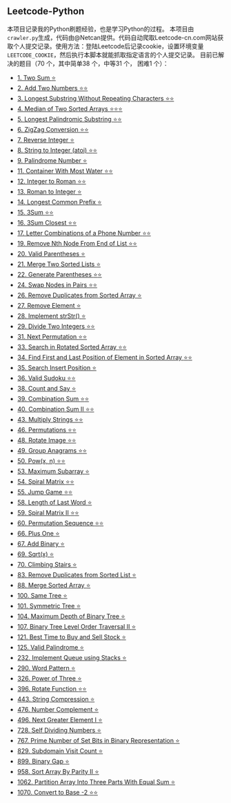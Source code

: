 
## Leetcode-Python
本项目记录我的Python刷题经验，也是学习Python的过程。
本项目由`crawler.py`生成，代码由@Netcan提供。代码自动爬取Leetcode-cn.com网站获取个人提交记录。使用方法：登陆Leetcode后记录cookie，设置环境变量`LEETCODE_COOKIE`，然后执行本脚本就能抓取指定语言的个人提交记录。
目前已解决的题目（70 个，其中简单38 个，中等31 个， 困难1 个）：
- [1. Two Sum :star:](https://github.com/CLAY2333/CLAYleetcode/tree/master/n0001.%20Two%20Sum)
- [2. Add Two Numbers :star::star:](https://github.com/CLAY2333/CLAYleetcode/tree/master/n0002.%20Add%20Two%20Numbers)
- [3. Longest Substring Without Repeating Characters :star::star:](https://github.com/CLAY2333/CLAYleetcode/tree/master/n0003.%20Longest%20Substring%20Without%20Repeating%20Characters)
- [4. Median of Two Sorted Arrays :star::star::star:](https://github.com/CLAY2333/CLAYleetcode/tree/master/n0004.%20Median%20of%20Two%20Sorted%20Arrays)
- [5. Longest Palindromic Substring :star::star:](https://github.com/CLAY2333/CLAYleetcode/tree/master/n0005.%20Longest%20Palindromic%20Substring)
- [6. ZigZag Conversion :star::star:](https://github.com/CLAY2333/CLAYleetcode/tree/master/n0006.%20ZigZag%20Conversion)
- [7. Reverse Integer :star:](https://github.com/CLAY2333/CLAYleetcode/tree/master/n0007.%20Reverse%20Integer)
- [8. String to Integer (atoi) :star::star:](https://github.com/CLAY2333/CLAYleetcode/tree/master/n0008.%20String%20to%20Integer%20(atoi))
- [9. Palindrome Number :star:](https://github.com/CLAY2333/CLAYleetcode/tree/master/n0009.%20Palindrome%20Number)
- [11. Container With Most Water :star::star:](https://github.com/CLAY2333/CLAYleetcode/tree/master/n0011.%20Container%20With%20Most%20Water)
- [12. Integer to Roman :star::star:](https://github.com/CLAY2333/CLAYleetcode/tree/master/n0012.%20Integer%20to%20Roman)
- [13. Roman to Integer :star:](https://github.com/CLAY2333/CLAYleetcode/tree/master/n0013.%20Roman%20to%20Integer)
- [14. Longest Common Prefix :star:](https://github.com/CLAY2333/CLAYleetcode/tree/master/n0014.%20Longest%20Common%20Prefix)
- [15. 3Sum :star::star:](https://github.com/CLAY2333/CLAYleetcode/tree/master/n0015.%203Sum)
- [16. 3Sum Closest :star::star:](https://github.com/CLAY2333/CLAYleetcode/tree/master/n0016.%203Sum%20Closest)
- [17. Letter Combinations of a Phone Number :star::star:](https://github.com/CLAY2333/CLAYleetcode/tree/master/n0017.%20Letter%20Combinations%20of%20a%20Phone%20Number)
- [19. Remove Nth Node From End of List :star::star:](https://github.com/CLAY2333/CLAYleetcode/tree/master/n0019.%20Remove%20Nth%20Node%20From%20End%20of%20List)
- [20. Valid Parentheses :star:](https://github.com/CLAY2333/CLAYleetcode/tree/master/n0020.%20Valid%20Parentheses)
- [21. Merge Two Sorted Lists :star:](https://github.com/CLAY2333/CLAYleetcode/tree/master/n0021.%20Merge%20Two%20Sorted%20Lists)
- [22. Generate Parentheses :star::star:](https://github.com/CLAY2333/CLAYleetcode/tree/master/n0022.%20Generate%20Parentheses)
- [24. Swap Nodes in Pairs :star::star:](https://github.com/CLAY2333/CLAYleetcode/tree/master/n0024.%20Swap%20Nodes%20in%20Pairs)
- [26. Remove Duplicates from Sorted Array :star:](https://github.com/CLAY2333/CLAYleetcode/tree/master/n0026.%20Remove%20Duplicates%20from%20Sorted%20Array)
- [27. Remove Element :star:](https://github.com/CLAY2333/CLAYleetcode/tree/master/n0027.%20Remove%20Element)
- [28. Implement strStr() :star:](https://github.com/CLAY2333/CLAYleetcode/tree/master/n0028.%20Implement%20strStr())
- [29. Divide Two Integers :star::star:](https://github.com/CLAY2333/CLAYleetcode/tree/master/n0029.%20Divide%20Two%20Integers)
- [31. Next Permutation :star::star:](https://github.com/CLAY2333/CLAYleetcode/tree/master/n0031.%20Next%20Permutation)
- [33. Search in Rotated Sorted Array :star::star:](https://github.com/CLAY2333/CLAYleetcode/tree/master/n0033.%20Search%20in%20Rotated%20Sorted%20Array)
- [34. Find First and Last Position of Element in Sorted Array :star::star:](https://github.com/CLAY2333/CLAYleetcode/tree/master/n0034.%20Find%20First%20and%20Last%20Position%20of%20Element%20in%20Sorted%20Array)
- [35. Search Insert Position :star:](https://github.com/CLAY2333/CLAYleetcode/tree/master/n0035.%20Search%20Insert%20Position)
- [36. Valid Sudoku :star::star:](https://github.com/CLAY2333/CLAYleetcode/tree/master/n0036.%20Valid%20Sudoku)
- [38. Count and Say :star:](https://github.com/CLAY2333/CLAYleetcode/tree/master/n0038.%20Count%20and%20Say)
- [39. Combination Sum :star::star:](https://github.com/CLAY2333/CLAYleetcode/tree/master/n0039.%20Combination%20Sum)
- [40. Combination Sum II :star::star:](https://github.com/CLAY2333/CLAYleetcode/tree/master/n0040.%20Combination%20Sum%20II)
- [43. Multiply Strings :star::star:](https://github.com/CLAY2333/CLAYleetcode/tree/master/n0043.%20Multiply%20Strings)
- [46. Permutations :star::star:](https://github.com/CLAY2333/CLAYleetcode/tree/master/n0046.%20Permutations)
- [48. Rotate Image :star::star:](https://github.com/CLAY2333/CLAYleetcode/tree/master/n0048.%20Rotate%20Image)
- [49. Group Anagrams :star::star:](https://github.com/CLAY2333/CLAYleetcode/tree/master/n0049.%20Group%20Anagrams)
- [50. Pow(x, n) :star::star:](https://github.com/CLAY2333/CLAYleetcode/tree/master/n0050.%20Pow(x,%20n))
- [53. Maximum Subarray :star:](https://github.com/CLAY2333/CLAYleetcode/tree/master/n0053.%20Maximum%20Subarray)
- [54. Spiral Matrix :star::star:](https://github.com/CLAY2333/CLAYleetcode/tree/master/n0054.%20Spiral%20Matrix)
- [55. Jump Game :star::star:](https://github.com/CLAY2333/CLAYleetcode/tree/master/n0055.%20Jump%20Game)
- [58. Length of Last Word :star:](https://github.com/CLAY2333/CLAYleetcode/tree/master/n0058.%20Length%20of%20Last%20Word)
- [59. Spiral Matrix II :star::star:](https://github.com/CLAY2333/CLAYleetcode/tree/master/n0059.%20Spiral%20Matrix%20II)
- [60. Permutation Sequence :star::star:](https://github.com/CLAY2333/CLAYleetcode/tree/master/n0060.%20Permutation%20Sequence)
- [66. Plus One :star:](https://github.com/CLAY2333/CLAYleetcode/tree/master/n0066.%20Plus%20One)
- [67. Add Binary :star:](https://github.com/CLAY2333/CLAYleetcode/tree/master/n0067.%20Add%20Binary)
- [69. Sqrt(x) :star:](https://github.com/CLAY2333/CLAYleetcode/tree/master/n0069.%20Sqrt(x))
- [70. Climbing Stairs :star:](https://github.com/CLAY2333/CLAYleetcode/tree/master/n0070.%20Climbing%20Stairs)
- [83. Remove Duplicates from Sorted List :star:](https://github.com/CLAY2333/CLAYleetcode/tree/master/n0083.%20Remove%20Duplicates%20from%20Sorted%20List)
- [88. Merge Sorted Array :star:](https://github.com/CLAY2333/CLAYleetcode/tree/master/n0088.%20Merge%20Sorted%20Array)
- [100. Same Tree :star:](https://github.com/CLAY2333/CLAYleetcode/tree/master/n0100.%20Same%20Tree)
- [101. Symmetric Tree :star:](https://github.com/CLAY2333/CLAYleetcode/tree/master/n0101.%20Symmetric%20Tree)
- [104. Maximum Depth of Binary Tree :star:](https://github.com/CLAY2333/CLAYleetcode/tree/master/n0104.%20Maximum%20Depth%20of%20Binary%20Tree)
- [107. Binary Tree Level Order Traversal II :star:](https://github.com/CLAY2333/CLAYleetcode/tree/master/n0107.%20Binary%20Tree%20Level%20Order%20Traversal%20II)
- [121. Best Time to Buy and Sell Stock :star:](https://github.com/CLAY2333/CLAYleetcode/tree/master/n0121.%20Best%20Time%20to%20Buy%20and%20Sell%20Stock)
- [125. Valid Palindrome :star:](https://github.com/CLAY2333/CLAYleetcode/tree/master/n0125.%20Valid%20Palindrome)
- [232. Implement Queue using Stacks :star:](https://github.com/CLAY2333/CLAYleetcode/tree/master/n0232.%20Implement%20Queue%20using%20Stacks)
- [290. Word Pattern :star:](https://github.com/CLAY2333/CLAYleetcode/tree/master/n0290.%20Word%20Pattern)
- [326. Power of Three :star:](https://github.com/CLAY2333/CLAYleetcode/tree/master/n0326.%20Power%20of%20Three)
- [396. Rotate Function :star::star:](https://github.com/CLAY2333/CLAYleetcode/tree/master/n0396.%20Rotate%20Function)
- [443. String Compression :star:](https://github.com/CLAY2333/CLAYleetcode/tree/master/n0443.%20String%20Compression)
- [476. Number Complement :star:](https://github.com/CLAY2333/CLAYleetcode/tree/master/n0476.%20Number%20Complement)
- [496. Next Greater Element I :star:](https://github.com/CLAY2333/CLAYleetcode/tree/master/n0496.%20Next%20Greater%20Element%20I)
- [728. Self Dividing Numbers :star:](https://github.com/CLAY2333/CLAYleetcode/tree/master/n0728.%20Self%20Dividing%20Numbers)
- [767. Prime Number of Set Bits in Binary Representation :star:](https://github.com/CLAY2333/CLAYleetcode/tree/master/n0767.%20Prime%20Number%20of%20Set%20Bits%20in%20Binary%20Representation)
- [829. Subdomain Visit Count :star:](https://github.com/CLAY2333/CLAYleetcode/tree/master/n0829.%20Subdomain%20Visit%20Count)
- [899. Binary Gap :star:](https://github.com/CLAY2333/CLAYleetcode/tree/master/n0899.%20Binary%20Gap)
- [958. Sort Array By Parity II :star:](https://github.com/CLAY2333/CLAYleetcode/tree/master/n0958.%20Sort%20Array%20By%20Parity%20II)
- [1062. Partition Array Into Three Parts With Equal Sum :star:](https://github.com/CLAY2333/CLAYleetcode/tree/master/n1062.%20Partition%20Array%20Into%20Three%20Parts%20With%20Equal%20Sum)
- [1070. Convert to Base -2 :star::star:](https://github.com/CLAY2333/CLAYleetcode/tree/master/n1070.%20Convert%20to%20Base%20-2)
